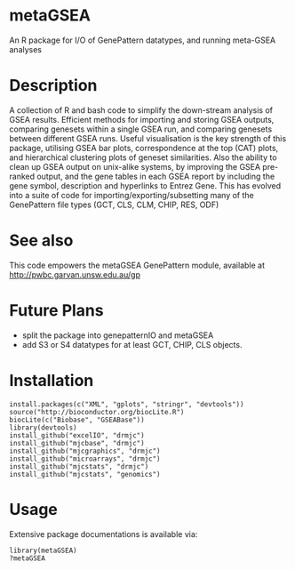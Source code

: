 metaGSEA
========

An R package for I/O of GenePattern datatypes, and running meta-GSEA analyses

Description
===========
A collection of R and bash code to simplify
the down-stream analysis of GSEA results. Efficient
methods for importing and storing GSEA outputs,
comparing genesets within a single GSEA run, and
comparing genesets between different GSEA runs. Useful
visualisation is the key strength of this package,
utilising GSEA bar plots, correspondence at the top
(CAT) plots, and hierarchical clustering plots of
geneset similarities. Also the ability to clean up GSEA
output on unix-alike systems, by improving the GSEA
pre-ranked output, and the gene tables in each GSEA
report by including the gene symbol, description and
hyperlinks to Entrez Gene. This has evolved into a suite
of code for importing/exporting/subsetting many of the
GenePattern file types (GCT, CLS, CLM, CHIP, RES, ODF)

See also
========
This code empowers the metaGSEA GenePattern module, available at 
http://pwbc.garvan.unsw.edu.au/gp

Future Plans
============
- split the package into genepatternIO and metaGSEA
- add S3 or S4 datatypes for at least GCT, CHIP, CLS objects.

Installation
============

    install.packages(c("XML", "gplots", "stringr", "devtools"))
    source("http://bioconductor.org/biocLite.R")
    biocLite(c("Biobase", "GSEABase"))
    library(devtools)
    install_github("excelIO", "drmjc")
    install_github("mjcbase", "drmjc")
    install_github("mjcgraphics", "drmjc")
    install_github("microarrays", "drmjc")
    install_github("mjcstats", "drmjc")
    install_github("mjcstats", "genomics")

Usage
=====
Extensive package documentations is available via:

	library(metaGSEA)
	?metaGSEA
